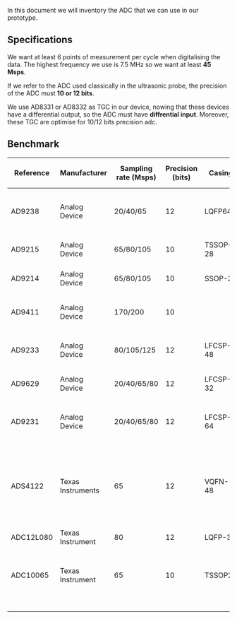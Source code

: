 In this document we will inventory the ADC that we can use in our prototype.

## Specifications

We want at least 6 points of measurement per cycle when digitalising the data. The highest frequency we use is 7.5 MHz so we want at least **45 Msps**.

If we refer to the ADC used classically in the ultrasonic probe, the precision of the ADC must **10 or 12 bits**.

We use AD8331 or AD8332 as TGC in our device, nowing that these devices have a differential output, so the ADC must have **diffrential input**. Moreover, these TGC are optimise for 10/12 bits precision adc.

## Benchmark

| Reference | Manufacturer | Sampling rate (Msps) | Precision (bits) | Casing | Price (€) | Power Consumption (mW) | Comments |
| --- | --- | --- | --- | --- | --- | --- | --- |
| AD9238 | Analog Device | 20/40/65 | 12 | LQFP64 | 29.38 (65 Msps) | 300 mW/channel (65 MSPS) | Propose in AD8331 datasheet p34, dual ADC |
| AD9215 | Analog Device | 65/80/105 | 10 | TSSOP-28 | 9.51 (65 Msps) | 90 mW (65 MSPS) | Proposed by [Analog Device](http://www.analog.com/en/products/amplifiers/variable-gain-amplifiers/analog-control-vgas/ad8331.html#product-designs) |
| AD9214 | Analog Device | 65/80/105 | 10 | SSOP-28 | 11.88 (65 Msps) |  | Proposed by [Analog Device](http://www.analog.com/en/products/amplifiers/variable-gain-amplifiers/analog-control-vgas/ad8331.html#product-designs) |
| AD9411 | Analog Device | 170/200 | 10 |  |  |  | Obsolete, proposed by [Analog Device](http://www.analog.com/en/products/amplifiers/variable-gain-amplifiers/analog-control-vgas/ad8331.html#product-designs) |
| AD9233 | Analog Device | 80/105/125 | 12 | LFCSP-48 | 27.29 (80 Msps) | 395 mW (125 MSPS) | ADC present on US-SPI board |
| AD9629 | Analog Device | 20/40/65/80 | 12 | LFCSP-32 | 26.95 (80 Msps) | 85 (80Msps) |  |
| AD9231 | Analog Device | 20/40/65/80 | 12 | LFCSP-64 | 38.06 (80 Msps) | 71 (80 Msps) | Bought at the beginning of echOpen |
| ADS4122 | Texas Instruments | 65 | 12 | VQFN-48 | 18.02 | 95 | 4125 for 125 Msps, 4126 for 160 Msps, 4128 for 200 Msps, 4142 for 14 bits 65 Msps |
| ADC12L080 | Texas Instrument | 80 | 12 | LQFP-32 | 23.04 | 425 |  |
| ADC10065 | Texas Instrument | 65 | 10 | TSSOP28 | 6.86 | 68.4 | ADC10040 for 40 Msps ADC10080 for 80 Msps |
|  |  |  |  |  |  |  |  |
|  |  |  |  |  |  |  |  |
|  |  |  |  |  |  |  |  |
